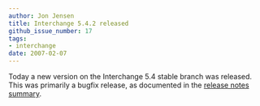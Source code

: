 ```yaml
---
author: Jon Jensen
title: Interchange 5.4.2 released
github_issue_number: 17
tags:
- interchange
date: 2007-02-07
---
```


Today a new version on the Interchange 5.4 stable branch was released. This was primarily a bugfix release, as documented in the [release notes summary](http://www.icdevgroup.org/i/dev/news?mv_arg=00019).
